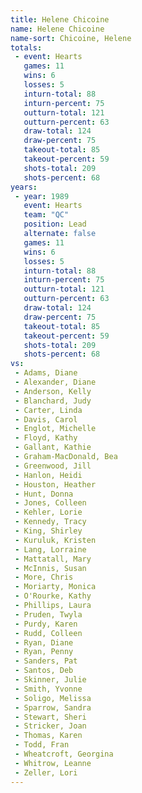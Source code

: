 ```yaml
---
title: Helene Chicoine
name: Helene Chicoine
name-sort: Chicoine, Helene
totals:
 - event: Hearts
   games: 11
   wins: 6
   losses: 5
   inturn-total: 88
   inturn-percent: 75
   outturn-total: 121
   outturn-percent: 63
   draw-total: 124
   draw-percent: 75
   takeout-total: 85
   takeout-percent: 59
   shots-total: 209
   shots-percent: 68
years:
 - year: 1989
   event: Hearts
   team: "QC"
   position: Lead
   alternate: false
   games: 11
   wins: 6
   losses: 5
   inturn-total: 88
   inturn-percent: 75
   outturn-total: 121
   outturn-percent: 63
   draw-total: 124
   draw-percent: 75
   takeout-total: 85
   takeout-percent: 59
   shots-total: 209
   shots-percent: 68
vs:
 - Adams, Diane
 - Alexander, Diane
 - Anderson, Kelly
 - Blanchard, Judy
 - Carter, Linda
 - Davis, Carol
 - Englot, Michelle
 - Floyd, Kathy
 - Gallant, Kathie
 - Graham-MacDonald, Bea
 - Greenwood, Jill
 - Hanlon, Heidi
 - Houston, Heather
 - Hunt, Donna
 - Jones, Colleen
 - Kehler, Lorie
 - Kennedy, Tracy
 - King, Shirley
 - Kuruluk, Kristen
 - Lang, Lorraine
 - Mattatall, Mary
 - McInnis, Susan
 - More, Chris
 - Moriarty, Monica
 - O'Rourke, Kathy
 - Phillips, Laura
 - Pruden, Twyla
 - Purdy, Karen
 - Rudd, Colleen
 - Ryan, Diane
 - Ryan, Penny
 - Sanders, Pat
 - Santos, Deb
 - Skinner, Julie
 - Smith, Yvonne
 - Soligo, Melissa
 - Sparrow, Sandra
 - Stewart, Sheri
 - Stricker, Joan
 - Thomas, Karen
 - Todd, Fran
 - Wheatcroft, Georgina
 - Whitrow, Leanne
 - Zeller, Lori
---
```

